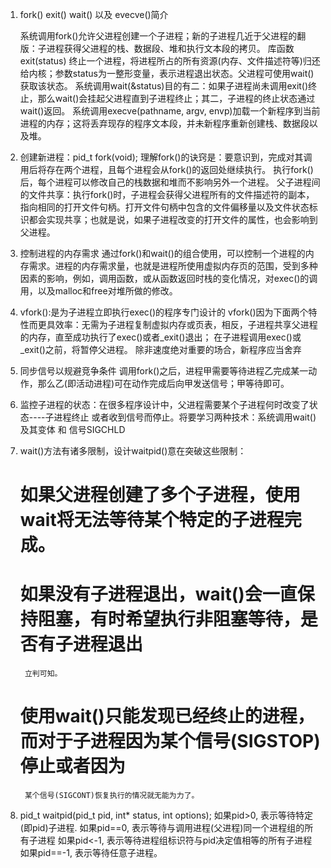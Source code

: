 1. fork() exit() wait() 以及 evecve()简介

	系统调用fork()允许父进程创建一个子进程；新的子进程几近于父进程的翻版：子进程获得父进程的栈、数据段、堆和执行文本段的拷贝。
	库函数exit(status) 终止一个进程，将进程所占的所有资源(内存、文件描述符等)归还给内核；参数status为一整形变量，表示进程退出状态。父进程可使用wait()获取该状态。
	系统调用wait(&status)目的有二：如果子进程尚未调用exit()终止，那么wait()会挂起父进程直到子进程终止；其二，子进程的终止状态通过wait()返回。
	系统调用execve(pathname, argv, envp)加载一个新程序到当前进程的内存；这将丢弃现存的程序文本段，并未新程序重新创建栈、数据段以及堆。

2. 创建新进程：pid_t fork(void);
	理解fork()的诀窍是：要意识到，完成对其调用后将存在两个进程，且每个进程会从fork()的返回处继续执行。
	执行fork()后，每个进程可以修改自己的栈数据和堆而不影响另外一个进程。
	父子进程间的文件共享：执行fork()时，子进程会获得父进程所有的文件描述符的副本，指向相同的打开文件句柄。打开文件句柄中包含的文件偏移量以及文件状态标识都会实现共享；也就是说，如果子进程改变的打开文件的属性，也会影响到父进程。
3. 控制进程的内存需求
	通过fork()和wait()的组合使用，可以控制一个进程的内存需求。进程的内存需求量，也就是进程所使用虚拟内存页的范围，受到多种因素的影响，例如，调用函数，或从函数返回时栈的变化情况，对exec()的调用，以及malloc和free对堆所做的修改。

4. vfork():是为子进程立即执行exec()的程序专门设计的
	vfork()因为下面两个特性而更具效率：无需为子进程复制虚拟内存或页表，相反，子进程共享父进程的内存，直至成功执行了exec()或者_exit()退出； 在子进程调用exec()或_exit()之前，将暂停父进程。
	除非速度绝对重要的场合，新程序应当舍弃

5. 同步信号以规避竞争条件
	调用fork()之后，进程甲需要等待进程乙完成某一动作，那么乙(即活动进程)可在动作完成后向甲发送信号；甲等待即可。

6. 监控子进程的状态：在很多程序设计中，父进程需要某个子进程何时改变了状态----子进程终止
	或者收到信号而停止。将要学习两种技术：系统调用wait()及其变体 和 信号SIGCHLD
7. wait()方法有诸多限制，设计waitpid()意在突破这些限制：
	# 如果父进程创建了多个子进程，使用wait将无法等待某个特定的子进程完成。
	# 如果没有子进程退出，wait()会一直保持阻塞，有时希望执行非阻塞等待，是否有子进程退出
		立判可知。
	# 使用wait()只能发现已经终止的进程，而对于子进程因为某个信号(SIGSTOP)停止或者因为
		某个信号(SIGCONT)恢复执行的情况就无能为力了。

8. pid_t waitpid(pid_t pid, int* status, int options);
	如果pid>0, 表示等待特定(即pid)子进程.
	如果pid==0, 表示等待与调用进程(父进程)同一个进程组的所有子进程
	如果pid<-1, 表示等待进程组标识符与pid决定值相等的所有子进程
	如果pid==-1, 表示等待任意子进程。

















